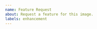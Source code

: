 ```yaml
---
name: Feature Request
about: Request a feature for this image.
labels: enhancement
---
```


<!--
As a reminder these repositories build images, but are not responsible for the upstream library. If your issue is in the library please open a ticket there- if it's with the image, or if you aren't sure, please feel free to open it here.
-->
